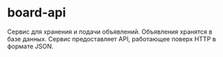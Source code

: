 # board-api
Cервис для хранения и подачи объявлений. Объявления хранятся в базе данных. Сервис предоставляет API, работающее поверх HTTP в формате JSON.
